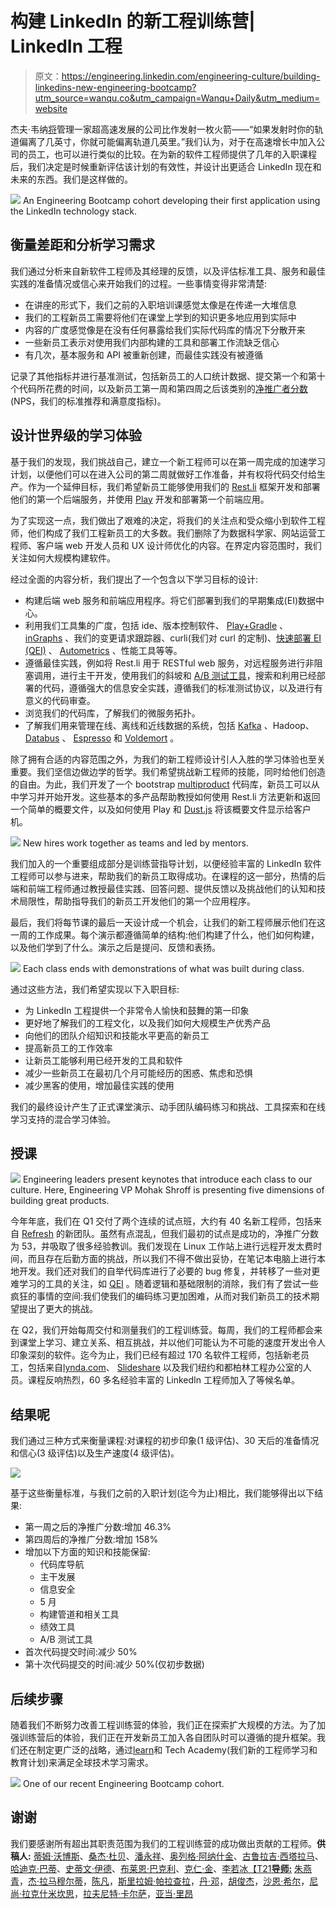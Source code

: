 # 构建 LinkedIn 的新工程训练营| LinkedIn 工程

> 原文：<https://engineering.linkedin.com/engineering-culture/building-linkedins-new-engineering-bootcamp?utm_source=wanqu.co&utm_campaign=Wanqu+Daily&utm_medium=website>

杰夫·韦纳[将](https://www.linkedin.com/pulse/20121029044359-22330283-to-manage-hyper-growth-get-your-launch-trajectory-right)管理一家超高速发展的公司比作发射一枚火箭——“如果发射时你的轨道偏离了几英寸，你就可能偏离轨道几英里。”我们认为，对于在高速增长中加入公司的员工，也可以进行类似的比较。在为新的软件工程师提供了几年的入职课程后，我们决定是时候重新评估该计划的有效性，并设计出更适合 LinkedIn 现在和未来的东西。我们是这样做的。

![](img/826e7943065bd6565a6e7a4eeb9864b7.png) An Engineering Bootcamp cohort developing their first application using the LinkedIn technology stack.

## 衡量差距和分析学习需求

我们通过分析来自新软件工程师及其经理的反馈，以及评估标准工具、服务和最佳实践的准备情况或信心来开始我们的过程。一些事情变得非常清楚:

*   在讲座的形式下，我们之前的入职培训课感觉太像是在传递一大堆信息
*   我们的工程新员工需要将他们在课堂上学到的知识更多地应用到实际中
*   内容的广度感觉像是在没有任何暴露给我们实际代码库的情况下分散开来
*   一些新员工表示对使用我们内部构建的工具和部署工作流缺乏信心
*   有几次，基本服务和 API 被重新创建，而最佳实践没有被遵循

记录了其他指标并进行基准测试，包括新员工的人口统计数据、提交第一个和第十个代码所花费的时间，以及新员工第一周和第四周之后该类别的[净推广者分数](https://en.wikipedia.org/wiki/Net_Promoter) (NPS，我们的标准推荐和满意度指标)。

## 设计世界级的学习体验

基于我们的发现，我们挑战自己，建立一个新工程师可以在第一周完成的加速学习计划，以便他们可以在进入公司的第二周就做好工作准备，并有权将代码交付给生产。作为一个延伸目标，我们希望新员工能够使用我们的 [Rest.li](https://engineering.linkedin.com/architecture/restli-restful-service-architecture-scale) 框架开发和部署他们的第一个后端服务，并使用 [Play](http://engineering.linkedin.com/play/play-framework-linkedin) 开发和部署第一个前端应用。

为了实现这一点，我们做出了艰难的决定，将我们的关注点和受众缩小到软件工程师，他们构成了我们工程新员工的大多数。我们删除了为数据科学家、网站运营工程师、客户端 web 开发人员和 UX 设计师优化的内容。在界定内容范围时，我们关注如何大规模构建软件。

经过全面的内容分析，我们提出了一个包含以下学习目标的设计:

*   构建后端 web 服务和前端应用程序。将它们部署到我们的早期集成(EI)数据中心。
*   利用我们工具集的广度，包括 ide、版本控制软件、 [Play+Gradle](https://engineering.linkedin.com/play/developing-play-applications-using-gradle) 、 [inGraphs](http://engineering.linkedin.com/32/eric-intern-origin-ingraphs) 、我们的变更请求跟踪器、curli(我们对 curl 的定制)、[快速部署 EI (QEI)](https://engineering.linkedin.com/developer-productivity/quick-deploy-distributed-systems-approach-developer-productivity) 、 [Autometrics](https://engineering.linkedin.com/52/autometrics-self-service-metrics-collection) 、性能工具等等。
*   遵循最佳实践，例如将 Rest.li 用于 RESTful web 服务，对远程服务进行非阻塞调用，进行主干开发，使用我们的斜坡和 [A/B 测试工具](https://engineering.linkedin.com/ab-testing/xlnt-platform-driving-ab-testing-linkedin)，搜索和利用已经部署的代码，遵循强大的信息安全实践，遵循我们的标准测试协议，以及进行有意义的代码审查。
*   浏览我们的代码库，了解我们的微服务拓扑。
*   了解我们用来管理在线、离线和近线数据的系统，包括 [Kafka](https://engineering.linkedin.com/kafka/running-kafka-scale) 、Hadoop、 [Databus](https://engineering.linkedin.com/data-replication/open-sourcing-databus-linkedins-low-latency-change-data-capture-system) 、 [Espresso](https://engineering.linkedin.com/espresso/introducing-espresso-linkedins-hot-new-distributed-document-store) 和 [Voldemort](https://engineering.linkedin.com/voldemort/serving-large-scale-batch-computed-data-project-voldemort) 。

除了拥有合适的内容范围之外，为我们的新工程师设计引人入胜的学习体验也至关重要。我们坚信边做边学的哲学。我们希望挑战新工程师的技能，同时给他们创造的自由。为此，我们开发了一个 bootstrap [multiproduct](https://www.youtube.com/watch?v=OxpGLxHW93k) 代码库，新员工可以从中学习并开始开发。这些基本的多产品帮助教授如何使用 Rest.li 方法更新和返回一个简单的概要文件，以及如何使用 Play 和 [Dust.js](https://engineering.linkedin.com/frontend/leaving-jsps-dust-moving-linkedin-dustjs-client-side-templates) 将该概要文件显示给客户机。

![](img/53897b46d18e9f66d6274703ce0b2a44.png) New hires work together as teams and led by mentors.

我们加入的一个重要组成部分是训练营指导计划，以便经验丰富的 LinkedIn 软件工程师可以参与进来，帮助我们的新员工取得成功。在课程的这一部分，热情的后端和前端工程师通过教授最佳实践、回答问题、提供反馈以及挑战他们的认知和技术局限性，帮助指导我们的新员工开发他们的第一个应用程序。

最后，我们将每节课的最后一天设计成一个机会，让我们的新工程师展示他们在这一周的工作成果。每个演示都遵循简单的结构:他们构建了什么，他们如何构建，以及他们学到了什么。演示之后是提问、反馈和表扬。

![](img/c48bcba6215b86881f9365d9be0f666c.png) Each class ends with demonstrations of what was built during class.

通过这些方法，我们希望实现以下入职目标:

*   为 LinkedIn 工程提供一个非常令人愉快和鼓舞的第一印象
*   更好地了解我们的工程文化，以及我们如何大规模生产优秀产品
*   向他们的团队介绍知识和技能水平更高的新员工
*   提高新员工的工作效率
*   让新员工能够利用已经开发的工具和软件
*   减少一些新员工在最初几个月可能经历的困惑、焦虑和恐惧
*   减少黑客的使用，增加最佳实践的使用

我们的最终设计产生了正式课堂演示、动手团队编码练习和挑战、工具探索和在线学习支持的混合学习体验。

## 授课

![](img/62ff2725474e944c752012e913aadc74.png) Engineering leaders present keynotes that introduce each class to our culture. Here, Engineering VP Mohak Shroff is presenting five dimensions of building great products.

今年年底，我们在 Q1 交付了两个连续的试点班，大约有 40 名新工程师，包括来自 [Refresh](https://www.linkedin.com/company/refresh-inc-) 的新团队。虽然有点混乱，但我们最初的试点是成功的，净推广分数为 53，并吸取了很多经验教训。我们发现在 Linux 工作站上进行远程开发太费时间，而且存在后勤方面的挑战，所以我们不得不做出妥协，在笔记本电脑上进行本地开发。我们还对我们的自举代码库进行了必要的 bug 修复，并转移了一些对更难学习的工具的关注，如 [QEI](https://engineering.linkedin.com/developer-productivity/quick-deploy-distributed-systems-approach-developer-productivity) 。随着逻辑和基础限制的消除，我们有了尝试一些疯狂的事情的空间:我们使我们的编码练习更加困难，从而对我们新员工的技术期望提出了更大的挑战。

在 Q2，我们开始每周交付和测量我们的工程训练营。每周，我们的工程师都会来到课堂上学习、建立关系、相互挑战，并以他们可能认为不可能的速度开发出令人印象深刻的软件。迄今为止，我们已经有超过 170 名软件工程师，包括新老员工，包括来自[lynda.com](http://www.lynda.com/)、 [Slideshare](http://slideshare.com) 以及我们纽约和都柏林工程办公室的人员。课程反响热烈，60 多名经验丰富的 LinkedIn 工程师加入了等候名单。

## 结果呢

我们通过三种方式来衡量课程:对课程的初步印象(1 级评估)、30 天后的准备情况和信心(3 级评估)以及生产速度(4 级评估)。

![](img/a7d54888cc4fe8c4f6d17d89c94e18e3.png)

基于这些衡量标准，与我们之前的入职计划(迄今为止)相比，我们能够得出以下结果:

*   第一周之后的净推广分数:增加 46.3%
*   第四周后的净推广分数:增加 158%
*   增加以下方面的知识和技能保留:
    *   代码库导航
    *   主干发展
    *   信息安全
    *   5 月
    *   构建管道和相关工具
    *   绩效工具
    *   A/B 测试工具
*   首次代码提交时间:减少 50%
*   第十次代码提交的时间:减少 50%(仅初步数据)

## 后续步骤

随着我们不断努力改善工程训练营的体验，我们正在探索扩大规模的方法。为了加强训练营后的体验，我们正在开发新员工加入各自团队时可以遵循的提升框架。我们还在制定更广泛的战略，通过[learn](http://blog.linkedin.com/2013/01/24/learnin-inday/)和 Tech Academy(我们新的工程师学习和教育计划)来满足全球技术学习需求。

![](img/9ef2a277a9785a62da3ff845f618da2e.png) One of our recent Engineering Bootcamp cohort.

## 谢谢

我们要感谢所有超出其职责范围为我们的工程训练营的成功做出贡献的工程师。**供稿人:** [蒂姆·沃博斯](https://www.linkedin.com/in/tworboys)、[桑杰·杜贝](https://www.linkedin.com/in/sanjaysdubey)、[潘永祥](https://www.linkedin.com/profile/view?id=1321769)、[奥列格·阿纳什金](https://www.linkedin.com/in/oleganashkin)、[古鲁拉吉·西塔拉马](https://www.linkedin.com/in/gsmayya)、[哈迪克·巴蒂](https://www.linkedin.com/in/hardikbati)、[史蒂文·伊德](https://www.linkedin.com/in/stevenihde)、[布莱恩·巴克利](https://www.linkedin.com/in/bryanbarkley)、[克仁·金](https://www.linkedin.com/in/kerenjin)、[李若冰【T21**导师:**](https://www.linkedin.com/in/ruobingli) [朱燕青](https://www.linkedin.com/pub/yanqing-zhu/39/808/286)，[杰·拉马穆尔蒂](https://www.linkedin.com/in/jaaju)，[陈凡](https://www.linkedin.com/in/fchen1)，[斯里拉姆·帕拉查拉](https://www.linkedin.com/in/phanips)，[丹·邓](https://www.linkedin.com/in/dandeng)，[胡俊杰](https://www.linkedin.com/in/conanhjj)，[沙恩·希尔](https://www.linkedin.com/pub/shane-hill/23/598/232)，[尼尚·拉克什米坎思](https://www.linkedin.com/pub/nishant-satya-lakshmikanth/19/b0b/628)，[拉夫尼特·卡尔萨](https://www.linkedin.com/in/rkhalsa)，[亚当·里昂](https://www.linkedin.com/pub/adam-leon/9/723/884)